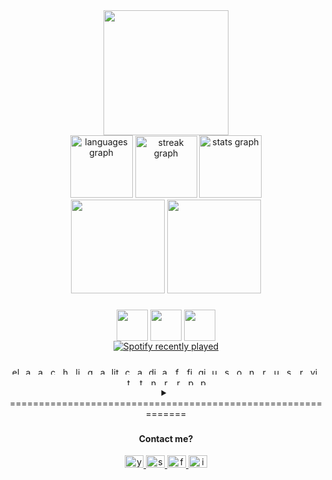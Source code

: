 <div align="center">
  <img height="200" src="https://i.pinimg.com/originals/25/f5/0b/25f50bca01a360d940cf512d2b336871.gif"  />
</div>
<div align="center">
  <img src="https://github-readme-stats.vercel.app/api/top-langs?username=TrungZKZ&locale=en&hide_title=false&layout=compact&card_width=320&langs_count=5&theme=github_dark&hide_border=false&order=2" height="100" alt="languages graph"  />
  <img src="https://streak-stats.demolab.com?user=TrungZKZ&locale=en&mode=daily&theme=github_dark&hide_border=false&border_radius=5&order=3" height="99" alt="streak graph"  />
  <img src="https://github-readme-stats.vercel.app/api?username=TrungZKZ&hide_title=false&hide_rank=false&show_icons=true&include_all_commits=true&count_private=true&disable_animations=false&theme=github_dark&locale=en&hide_border=false&order=1" height="100" alt="stats graph"  />
</div>
<div align="center">
<img height="150" src="http://github-profile-summary-cards.vercel.app/api/cards/profile-details?username=TrungZKZ&theme=github_dark"/>
<img height="150" src="http://github-profile-summary-cards.vercel.app/api/cards/most-commit-language?username=TrungZKZ&theme=github_dark"/>
</div>


###

<div align="center">

<img height="50" align="center" src="https://media1.giphy.com/media/9B8dqzmFI0yujEjfgg/giphy.gif?cid=ecf05e47z3suf2g291d61klo1rz97gsto8e0bz707tznxuic&ep=v1_stickers_search&rid=giphy.gif&ct=s"  />
  <img height="50" align="center" src="https://media1.giphy.com/media/31vamYdZV5ISQ/giphy.gif?cid=ecf05e47q1gelt16g2d4xo3v9hxnmxkeapnf8o7c0hq8fg7t&ep=v1_stickers_search&rid=giphy.gif&ct=s"/>
    <img height="50" align="center" src="https://media0.giphy.com/media/ZbQ6C34PmI9n7ETkbm/giphy.gif?cid=ecf05e47khkat07vzj17inkaz1fdl0l8mj3zvdp0w3iy52my&ep=v1_stickers_search&rid=giphy.gif&ct=s"/>
<div align="center">
  <a href="https://open.spotify.com/user/31hiehqxmxq3r7od54vfwmg3rqzy">
    <img src="https://spotify-recently-played-readme.vercel.app/api?user=31hiehqxmxq3r7od54vfwmg3rqzy&count=4" alt="Spotify recently played"  />
  </a>
</div>
</div>

###

<div align="center">
  <img src="https://cdn.simpleicons.org/electron/47848F" height="12" alt="electron logo"  />
  <img width="" />
  <img src="https://cdn.simpleicons.org/apachecassandra/1287B1" height="12" alt="apachecassandra logo"  />
  <img width="" />
  <img src="https://cdn.simpleicons.org/amazondynamodb/4053D6" height="12" alt="amazondynamodb logo"  />
  <img width="" />
  <img src="https://cdn.simpleicons.org/cmake/064F8C" height="12" alt="cmake logo"  />
  <img width="" />
  <img src="https://cdn.simpleicons.org/haxe/EA8220" height="12" alt="haxe logo"  />
  <img width="" />
  <img src="https://cdn.simpleicons.org/linux/FCC624" height="12" alt="linux logo"  />
  <img width="" />
  <img src="https://cdn.simpleicons.org/graphql/E10098" height="12" alt="graphql logo"  />
  <img width="" />
  <img src="https://cdn.simpleicons.org/arduino/00979D" height="12" alt="arduino logo"  />
  <img width="" />
  <img src="https://cdn.simpleicons.org/lit/324FFF" height="12" alt="lit logo"  />
  <img width="" />
  <img src="https://cdn.simpleicons.org/codeigniter/EF4223" height="12" alt="codeigniter logo"  />
  <img width="" />
  <img src="https://cdn.simpleicons.org/angular/DD0031" height="12" alt="angularjs logo"  />
  <img width="" />
  <img src="https://cdn.simpleicons.org/digitalocean/0080FF" height="12" alt="digitalocean logo"  />
  <img width="" />
  <img src="https://cdn.simpleicons.org/androidstudio/3DDC84" height="12" alt="androidstudio logo"  />
  <img width="" />
  <img src="https://cdn.simpleicons.org/fastapi/009688" height="12" alt="fastapi logo"  />
  <img width="" />
  <img src="https://cdn.simpleicons.org/firebase/FFCA28" height="12" alt="firebase logo"  />
  <img width="" />
  <img src="https://cdn.simpleicons.org/gitlab/FC6D26" height="12" alt="gitlab logo"  />
  <img width="" />
  <img src="https://cdn.simpleicons.org/unity/FFFFFF" height="12" alt="unity logo"  />
  <img width="" />
  <img src="https://cdn.simpleicons.org/supabase/3ECF8E" height="12" alt="supabase logo"  />
  <img width="" />
  <img src="https://cdn.simpleicons.org/opensuse/73BA25" height="12" alt="opensuse logo"  />
  <img width="" />
  <img src="https://cdn.simpleicons.org/nestjs/E0234E" height="12" alt="nestjs logo"  />
  <img width="" />
  <img src="https://cdn.simpleicons.org/reactivex/B7178C" height="12" alt="reactivex logo"  />
  <img width="" />
  <img src="https://cdn.simpleicons.org/ubuntu/E95420" height="12" alt="ubuntu logo"  />
  <img width="" />
  <img src="https://cdn.simpleicons.org/svg/FFB13B" height="12" alt="svg logo"  />
  <img width="" />
  <img src="https://cdn.simpleicons.org/react/61DAFB" height="12" alt="react logo"  />
  <img width="" />
  <img src="https://cdn.simpleicons.org/visualstudio/5C2D91" height="12" alt="visualstudio logo"  />
  <img width="" />
  <img src="https://cdn.simpleicons.org/terraform/7B42BC" height="12" alt="terraform logo"  />
  <img width="" />
  <img src="https://cdn.simpleicons.org/thealgorithms/00BCB4" height="12" alt="thealgorithms logo"  />
  <img width="" />
  <img src="https://cdn.simpleicons.org/nodedotjs/339933" height="12" alt="nodejs logo"  />
  <img width="" />
  <img src="https://cdn.simpleicons.org/redux/764ABC" height="12" alt="redux logo"  />
  <img width="" />
  <img src="https://cdn.simpleicons.org/raspberrypi/A22846" height="12" alt="raspberrypi logo"  />
  <img width="" />
  <img src="https://cdn.simpleicons.org/podman/892CA0" height="12" alt="podman logo"  />
  <img width="" />
  <img src="https://cdn.simpleicons.org/perl/39457E" height="12" alt="perl logo"  />
</div>
<details>
<summary align="center">=============================================================</summary>
<div align="left">
  <h1> Hey bro !! <img src="https://media1.giphy.com/media/oz45ELYgMoYVsZqmor/giphy.gif?cid=ecf05e47px0klyq96eapdo7d4rddpoi3o2f4q7xjx9ythqr7&ep=v1_stickers_search&rid=giphy.gif&ct=s" width="50" /></h1>
<p>My name is Trung and I'm a Mechatronics student, from <a href="https://en.wikipedia.org/wiki/Vietnam"><img src="https://th.bing.com/th/id/OIP.4Xl22dI_wBe5bLzAn8HgVQHaFC?rs=1&pid=ImgDetMain" width="17" /></a> <b> Việt Nam</b>. </p>
<p align="left">- 💤 Im Super Master Ultra Ultimate Extreme laziness 😒 <br>- 🤓 I like scientists because they can be lazy but still not be discriminated against<br>- 🎯 Goals: become a mechatronics engineer 🚀<br>- 👽 Hmm ... my mbti is INTP </p></div>
<p align="center">==============================================================</p>
</details>

###

<H4 align="center">Contact me?</H4>
<div align="center">
  <a href="https://www.youtube.com/watch?v=dQw4w9WgXcQ&ab_channel=RickAstley" target="_blank">
    <img src="https://raw.githubusercontent.com/maurodesouza/profile-readme-generator/master/src/assets/icons/social/youtube/default.svg" width="30" height="20" alt="youtube logo"  />
  </a>
  <a href="https://stackoverflow.com/users/15458680/trung-l%c3%aa" target="_blank">
    <img src="https://raw.githubusercontent.com/maurodesouza/profile-readme-generator/master/src/assets/icons/social/stackoverflow/default.svg" width="30" height="20" alt="stackoverflow logo"  />
  </a>
  <a href="https://www.facebook.com/profile.php?id=100038539451953" target="_blank">
    <img src="https://raw.githubusercontent.com/maurodesouza/profile-readme-generator/master/src/assets/icons/social/facebook/default.svg" width="30" height="20" alt="facebook logo"  />
  </a>
  <a href="https://www.instagram.com/trung_4869/" target="_blank">
    <img src="https://raw.githubusercontent.com/maurodesouza/profile-readme-generator/master/src/assets/icons/social/instagram/default.svg" width="30" height="20" alt="instagram logo"  />
  </a>
</div>

###


  

